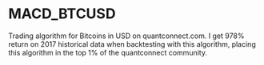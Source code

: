 # MACD_BTCUSD
Trading algorithm for Bitcoins in USD on quantconnect.com. I get 978% return on 2017 historical data when backtesting with this algorithm, placing this algorithm in the top 1% of the quantconnect community.
